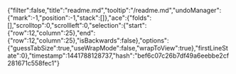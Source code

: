 {"filter":false,"title":"readme.md","tooltip":"/readme.md","undoManager":{"mark":-1,"position":-1,"stack":[]},"ace":{"folds":[],"scrolltop":0,"scrollleft":0,"selection":{"start":{"row":12,"column":25},"end":{"row":12,"column":25},"isBackwards":false},"options":{"guessTabSize":true,"useWrapMode":false,"wrapToView":true},"firstLineState":0},"timestamp":1441788128737,"hash":"bef6c07c26b7df49a6eebbe2cf281671c558fec1"}